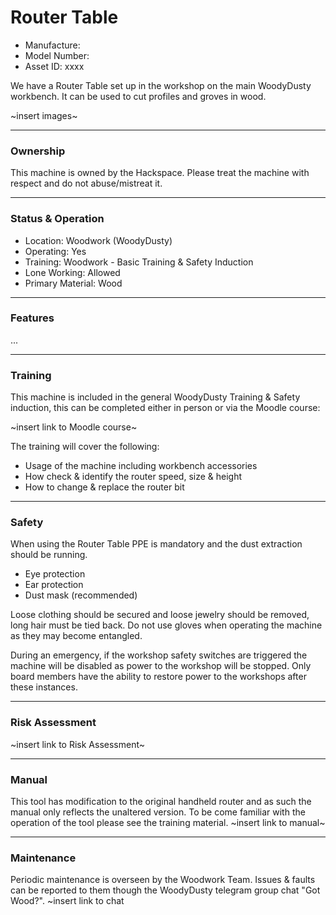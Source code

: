 # Router Table

- Manufacture: 
- Model Number: 
- Asset ID: xxxx

We have a Router Table set up in the workshop on the main WoodyDusty workbench.  It can be used to cut profiles and groves in wood.

~insert images~

---

### **Ownership**
This machine is owned by the Hackspace. Please treat the machine with respect and do not abuse/mistreat it.

---

### **Status & Operation**

- Location: Woodwork (WoodyDusty)
- Operating: Yes
- Training: Woodwork - Basic Training & Safety Induction
- Lone Working: Allowed
- Primary Material: Wood

---

### **Features**
...  

---

### **Training**
This machine is included in the general WoodyDusty Training & Safety induction, this can be completed either in person or via the Moodle course: 

~insert link to Moodle course~

The training will cover the following:
  - Usage of the machine including  workbench accessories
  - How check & identify the router speed, size & height
  - How to change & replace the router bit

---

### **Safety**
When using the Router Table PPE is mandatory and the dust extraction should be running.
  - Eye protection
  - Ear protection
  - Dust mask (recommended)

Loose clothing should be secured and loose jewelry should be removed, long hair must be tied back.  Do not use gloves when operating the machine as they may become entangled.

During an emergency, if the workshop safety switches are triggered the machine will be disabled as power to the workshop will be stopped. Only board members have the ability to restore power to the workshops after these instances.

---

### **Risk Assessment**
~insert link to Risk Assessment~

---

### **Manual**
This tool has modification to the original handheld router and as such the manual only reflects the unaltered version.  To be come familiar with the operation of the tool please see the training material.
~insert link to manual~

---

### **Maintenance**
Periodic maintenance is overseen by the Woodwork Team.  Issues & faults can be reported to them though the WoodyDusty telegram group chat "Got Wood?". ~insert link to chat
